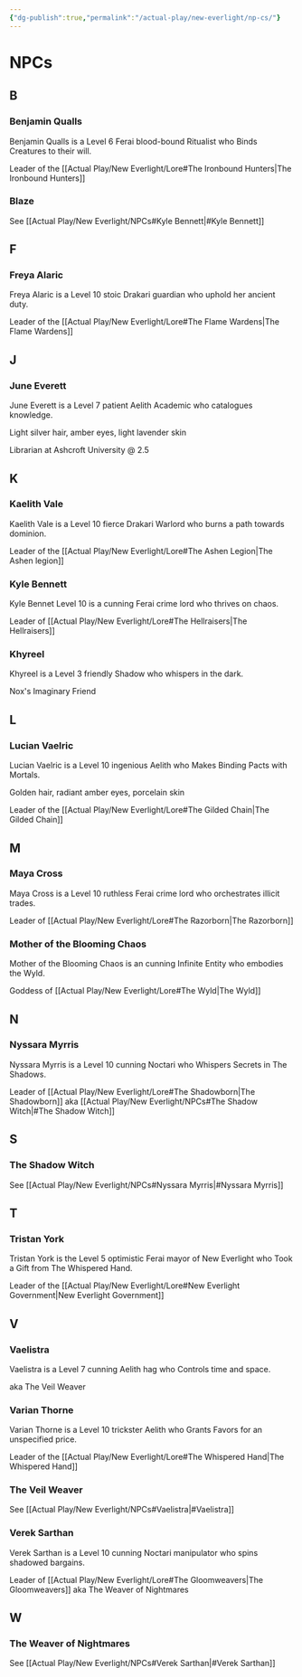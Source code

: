 ```yaml
---
{"dg-publish":true,"permalink":"/actual-play/new-everlight/np-cs/"}
---
```


# NPCs

## B

### Benjamin Qualls
Benjamin Qualls is a Level 6 Ferai blood-bound Ritualist who Binds Creatures to their will.

Leader of the [[Actual Play/New Everlight/Lore#The Ironbound Hunters\|The Ironbound Hunters]]

### Blaze
See [[Actual Play/New Everlight/NPCs#Kyle Bennett\|#Kyle Bennett]]

## F

### Freya Alaric
Freya Alaric is a Level 10 stoic Drakari guardian who uphold her ancient duty.

Leader of the [[Actual Play/New Everlight/Lore#The Flame Wardens\|The Flame Wardens]]

## J

### June Everett
June Everett is a Level 7 patient Aelith Academic who catalogues knowledge.

Light silver hair, amber eyes, light lavender skin

Librarian at Ashcroft University @ 2.5

## K

### Kaelith Vale
Kaelith Vale is a Level 10 fierce Drakari Warlord who burns a path towards dominion.

Leader of the [[Actual Play/New Everlight/Lore#The Ashen Legion\|The Ashen legion]]

### Kyle Bennett
Kyle Bennet Level 10 is a cunning Ferai crime lord who thrives on chaos. 

Leader of [[Actual Play/New Everlight/Lore#The Hellraisers\|The Hellraisers]]

### Khyreel
Khyreel is a Level 3 friendly Shadow who whispers in the dark. 

Nox's Imaginary Friend

## L

### Lucian Vaelric
Lucian Vaelric is a Level 10 ingenious Aelith who Makes Binding Pacts with Mortals.

Golden hair, radiant amber eyes, porcelain skin

Leader of the [[Actual Play/New Everlight/Lore#The Gilded Chain\|The Gilded Chain]]

## M

### Maya Cross
Maya Cross is a Level 10 ruthless Ferai crime lord who orchestrates illicit trades.

Leader of [[Actual Play/New Everlight/Lore#The Razorborn\|The Razorborn]]

### Mother of the Blooming Chaos
Mother of the Blooming Chaos is an cunning Infinite Entity who embodies the Wyld.

Goddess of [[Actual Play/New Everlight/Lore#The Wyld\|The Wyld]]

## N

### Nyssara Myrris
Nyssara Myrris is a Level 10 cunning Noctari who Whispers Secrets in The Shadows.

Leader of [[Actual Play/New Everlight/Lore#The Shadowborn\|The Shadowborn]] aka [[Actual Play/New Everlight/NPCs#The Shadow Witch\|#The Shadow Witch]]

## S

### The Shadow Witch
See [[Actual Play/New Everlight/NPCs#Nyssara Myrris\|#Nyssara Myrris]]

## T

### Tristan York
Tristan York is the Level 5 optimistic Ferai mayor of New Everlight who Took a Gift from The Whispered Hand.

Leader of the [[Actual Play/New Everlight/Lore#New Everlight Government\|New Everlight Government]]

## V

### Vaelistra
Vaelistra is a Level 7 cunning Aelith hag who Controls time and space.

aka The Veil Weaver

### Varian Thorne
Varian Thorne is a Level 10 trickster Aelith who Grants Favors for an unspecified price.

Leader of the [[Actual Play/New Everlight/Lore#The Whispered Hand\|The Whispered Hand]]

### The Veil Weaver
See [[Actual Play/New Everlight/NPCs#Vaelistra\|#Vaelistra]]

### Verek Sarthan
Verek Sarthan is a Level 10 cunning Noctari manipulator who spins shadowed bargains.

Leader of [[Actual Play/New Everlight/Lore#The Gloomweavers\|The Gloomweavers]] aka The Weaver of Nightmares

## W

### The Weaver of Nightmares
See [[Actual Play/New Everlight/NPCs#Verek Sarthan\|#Verek Sarthan]]